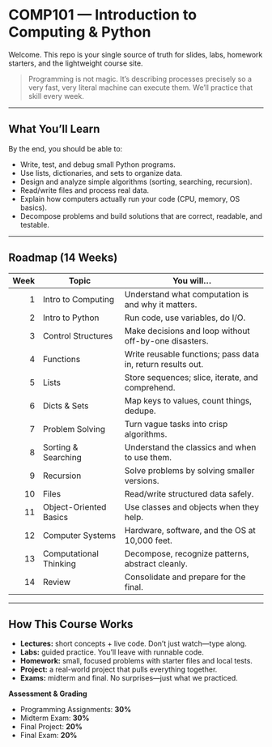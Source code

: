 # COMP101 — Introduction to Computing & Python

Welcome. This repo is your single source of truth for slides, labs, homework starters, and the lightweight course site.

> Programming is not magic. It’s describing processes precisely so a very fast, very literal machine can execute them. We’ll practice that skill every week.

---

## What You’ll Learn

By the end, you should be able to:

- Write, test, and debug small Python programs.
- Use lists, dictionaries, and sets to organize data.
- Design and analyze simple algorithms (sorting, searching, recursion).
- Read/write files and process real data.
- Explain how computers actually run your code (CPU, memory, OS basics).
- Decompose problems and build solutions that are correct, readable, and testable.

---

## Roadmap (14 Weeks)

| Week | Topic | You will… |
|---:|---|---|
| 1 | Intro to Computing | Understand what computation is and why it matters. |
| 2 | Intro to Python | Run code, use variables, do I/O. |
| 3 | Control Structures | Make decisions and loop without off-by-one disasters. |
| 4 | Functions | Write reusable functions; pass data in, return results out. |
| 5 | Lists | Store sequences; slice, iterate, and comprehend. |
| 6 | Dicts & Sets | Map keys to values, count things, dedupe. |
| 7 | Problem Solving | Turn vague tasks into crisp algorithms. |
| 8 | Sorting & Searching | Understand the classics and when to use them. |
| 9 | Recursion | Solve problems by solving smaller versions. |
| 10 | Files | Read/write structured data safely. |
| 11 | Object-Oriented Basics | Use classes and objects when they help. |
| 12 | Computer Systems | Hardware, software, and the OS at 10,000 feet. |
| 13 | Computational Thinking | Decompose, recognize patterns, abstract cleanly. |
| 14 | Review | Consolidate and prepare for the final. |

---

## How This Course Works

- **Lectures:** short concepts + live code. Don’t just watch—type along.
- **Labs:** guided practice. You’ll leave with runnable code.
- **Homework:** small, focused problems with starter files and local tests.
- **Project:** a real-world project that pulls everything together.
- **Exams:** midterm and final. No surprises—just what we practiced.

**Assessment & Grading**

- Programming Assignments: **30%**  
- Midterm Exam: **30%**  
- Final Project: **20%**  
- Final Exam: **20%**
